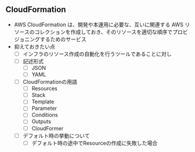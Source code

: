 ## CloudFormation
* AWS CloudFormation は、開発や本運用に必要な、互いに関連する AWS リソースのコレクションを作成しておき、そのリソースを適切な順序でプロビジョニングするためのサービス
* 抑えておきたい点
  - [ ] インフラのリソース作成の自動化を行うツールであることに対し
  - [ ] 記述形式
    - [ ] JSON
    - [ ] YAML
  - [ ] CloudFormationの用語
    - [ ] Resources
    - [ ] Stack
    - [ ] Template
    - [ ] Parameter
    - [ ] Conditions
    - [ ] Outputs
    - [ ] CloudFormer
  - [ ] デフォルト時の挙動について
    - [ ] デフォルト時の途中でResourceの作成に失敗した場合